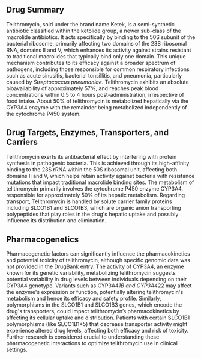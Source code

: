 ## Drug Summary
Telithromycin, sold under the brand name Ketek, is a semi-synthetic antibiotic classified within the ketolide group, a newer sub-class of the macrolide antibiotics. It acts specifically by binding to the 50S subunit of the bacterial ribosome, primarily affecting two domains of the 23S ribosomal RNA, domains II and V, which enhances its activity against strains resistant to traditional macrolides that typically bind only one domain. This unique mechanism contributes to its efficacy against a broader spectrum of pathogens, including those responsible for common respiratory infections such as acute sinusitis, bacterial tonsillitis, and pneumonia, particularly caused by *Streptococcus pneumoniae*. Telithromycin exhibits an absolute bioavailability of approximately 57%, and reaches peak blood concentrations within 0.5 to 4 hours post-administration, irrespective of food intake. About 50% of telithromycin is metabolized hepatically via the CYP3A4 enzyme with the remainder being metabolized independently of the cytochrome P450 system.

## Drug Targets, Enzymes, Transporters, and Carriers
Telithromycin exerts its antibacterial effect by interfering with protein synthesis in pathogenic bacteria. This is achieved through its high-affinity binding to the 23S rRNA within the 50S ribosomal unit, affecting both domains II and V, which helps retain activity against bacteria with resistance mutations that impact traditional macrolide binding sites. The metabolism of telithromycin primarily involves the cytochrome P450 enzyme CYP3A4, responsible for approximately 50% of its hepatic metabolism. Regarding transport, Telithromycin is handled by solute carrier family proteins including SLCO1B1 and SLCO1B3, which are organic anion transporting polypeptides that play roles in the drug's hepatic uptake and possibly influence its distribution and elimination.

## Pharmacogenetics
Pharmacogenetic factors can significantly influence the pharmacokinetics and potential toxicity of telithromycin, although specific genomic data was not provided in the DrugBank entry. The activity of CYP3A4, an enzyme known for its genetic variability, metabolizing telithromycin suggests potential variability in drug levels between individuals depending on their CYP3A4 genotype. Variants such as CYP3A4*1B and CYP3A4*22 may affect the enzyme's expression or function, potentially altering telithromycin's metabolism and hence its efficacy and safety profile. Similarly, polymorphisms in the SLCO1B1 and SLCO1B3 genes, which encode the drug's transporters, could impact telithromycin’s pharmacokinetics by affecting its cellular uptake and distribution. Patients with certain SLCO1B1 polymorphisms (like SLCO1B1*5) that decrease transporter activity might experience altered drug levels, affecting both efficacy and risk of toxicity. Further research is considered crucial to understanding these pharmacogenetic interactions to optimize telithromycin use in clinical settings.